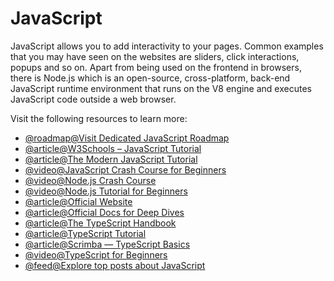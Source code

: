 # JavaScript

JavaScript allows you to add interactivity to your pages. Common examples that you may have seen on the websites are sliders, click interactions, popups and so on. Apart from being used on the frontend in browsers, there is Node.js which is an open-source, cross-platform, back-end JavaScript runtime environment that runs on the V8 engine and executes JavaScript code outside a web browser.

Visit the following resources to learn more:

- [@roadmap@Visit Dedicated JavaScript Roadmap](/javascript)
- [@article@W3Schools – JavaScript Tutorial](https://www.w3schools.com/js/)
- [@article@The Modern JavaScript Tutorial](https://javascript.info/)
- [@video@JavaScript Crash Course for Beginners](https://youtu.be/hdI2bqOjy3c)
- [@video@Node.js Crash Course](https://www.youtube.com/watch?v=fBNz5xF-Kx4)
- [@video@Node.js Tutorial for Beginners](https://www.youtube.com/watch?v=TlB_eWDSMt4)
- [@article@Official Website](https://www.typescriptlang.org/)
- [@article@Official Docs for Deep Dives](https://www.typescriptlang.org/docs/)
- [@article@The TypeScript Handbook](https://www.typescriptlang.org/docs/handbook/intro.html)
- [@article@TypeScript Tutorial](https://www.tutorialspoint.com/typescript/index.htm)
- [@article@Scrimba — TypeScript Basics](https://scrimba.com/learn/typescript)
- [@video@TypeScript for Beginners](https://www.youtube.com/watch?v=BwuLxPH8IDs)
- [@feed@Explore top posts about JavaScript](https://app.daily.dev/tags/javascript?ref=roadmapsh)
